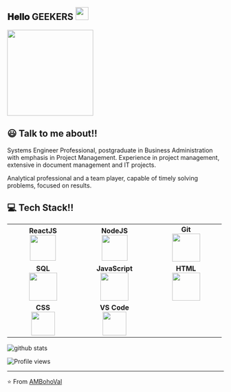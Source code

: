 <h2> 𝐇𝐞𝐥𝐥𝐨 GEEKERS  <img src="https://user-images.githubusercontent.com/5679180/79618120-0daffb80-80be-11ea-819e-d2b0fa904d07.gif" width="30px"></h2>

<img align='center' src='https://pa1.narvii.com/6580/8098c6e9207376889eeb0532d9f5a0723c4d73f5_hq.gif' width='200"'>

## 😃 Talk to me about!!

Systems Engineer Professional, postgraduate in Business Administration with emphasis in Project Management. Experience in project management, extensive in document management and IT projects.

Analytical professional and a team player, capable of timely solving problems, focused on results.

## :computer: Tech Stack!! 


<table>
<tbody>
 <tr>
<td align="center" width="20%">
<span><b><center>ReactJS</center></b></span> 
<img height=60px src="https://img.icons8.com/ultraviolet/2x/react.png"> 
</td>

<td align="center" width="20%">
<span><b><center>NodeJS</center></b></span> 
<img height=60px src="https://img.icons8.com/color/2x/nodejs.png"> 
</td>

<td align="center" width="20%">
<span><b><center>Git</center></b></span> 
<img height=65px src="https://img.icons8.com/ios-glyphs/2x/github-2.png"> 
</td>
</tr>

<tr>
<td align="center" width="20%">
<span><b><center>SQL</center></b></span> 
<img height=65px src="https://img.icons8.com/ios-filled/2x/sql.png"> 
</td>

<td align="center" width="20%">
<span><b><center>JavaScript</center></b></span> 
<img height=65px src="https://img.icons8.com/color/2x/javascript.png"> 
</td>

<td align="center" width="20%">
<span><b><center>HTML</center></b></span> 
<img height=65px src="https://img.icons8.com/color/2x/html-5.png"> 
</td>
</tr>

<tr>
<td align="center" width="20%">
<span><b><center>CSS</center></b></span> 
<img height=55px src="https://cdn.svgporn.com/logos/css-3.svg"> 
</td>

<td align="center" width="20%">
<span><b><center>VS Code</center></b></span> 
<img height=55px src="https://cdn.svgporn.com/logos/visual-studio-code.svg"> 
</td>

<td align="center" width="20%">
<span><b><center></center></b></span> 
 
</td>
</tr>

</tbody>
</table>

![github stats](https://github-readme-stats.vercel.app/api?username=AMBohoVal&show_icons=true)

![Profile views](https://gpvc.arturio.dev/AMBohoVal)

---

⭐️ From [AMBohoVal](https://github.com/AMBohoVal)
